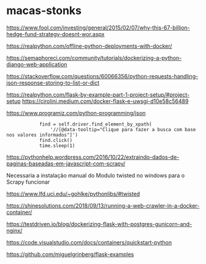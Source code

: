 # macas-stonks

https://www.fool.com/investing/general/2015/02/07/why-this-67-billion-hedge-fund-strategy-doesnt-wor.aspx

https://realpython.com/offline-python-deployments-with-docker/

https://semaphoreci.com/community/tutorials/dockerizing-a-python-django-web-application

https://stackoverflow.com/questions/60066356/python-requests-handling-json-response-storing-to-list-or-dict

https://realpython.com/flask-by-example-part-1-project-setup/#project-setup
https://cirolini.medium.com/docker-flask-e-uwsgi-d10e58c56489

https://www.programiz.com/python-programming/json

                find = self.driver.find_element_by_xpath(
                    '//[@data-tooltip="Clique para fazer a busca com base nos valores informados"]')
                find.click()
                time.sleep(1)

https://pythonhelp.wordpress.com/2016/10/22/extraindo-dados-de-paginas-baseadas-em-javascript-com-scrapy/

Necessaria a instalação manual do Modulo twisted no windows para o Scrapy funcionar

https://www.lfd.uci.edu/~gohlke/pythonlibs/#twisted

https://shinesolutions.com/2018/09/13/running-a-web-crawler-in-a-docker-container/

https://testdriven.io/blog/dockerizing-flask-with-postgres-gunicorn-and-nginx/

https://code.visualstudio.com/docs/containers/quickstart-python

https://github.com/miguelgrinberg/flask-examples